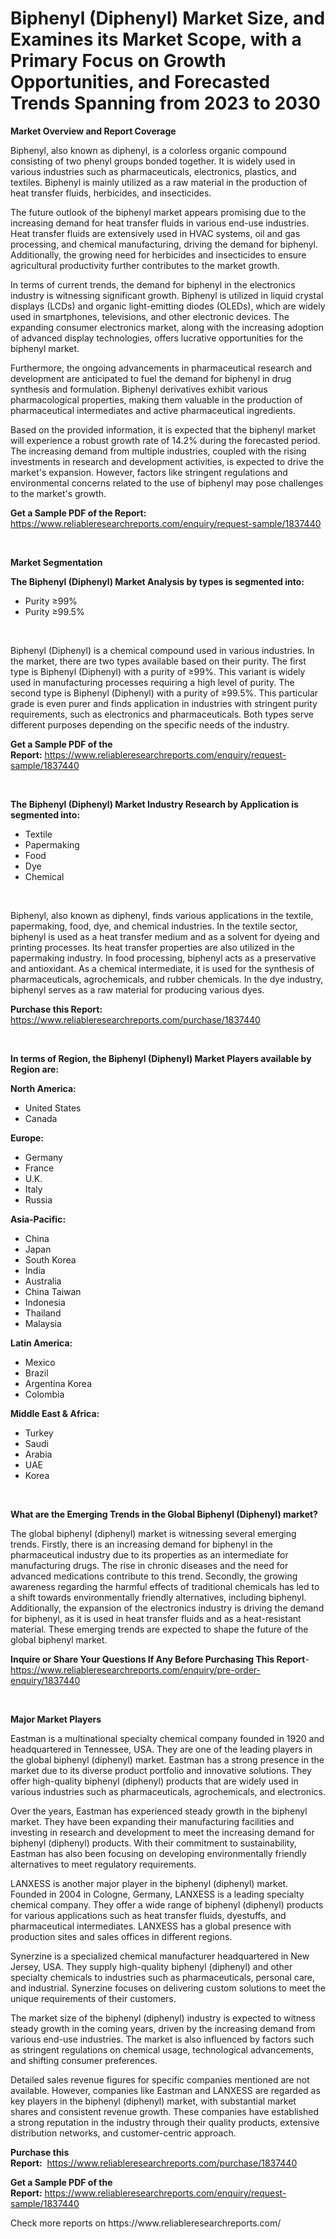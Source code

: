<p><h1>Biphenyl (Diphenyl) Market Size, and Examines its Market Scope, with a Primary Focus on Growth Opportunities, and Forecasted Trends Spanning from 2023 to 2030</h1></p><p><strong>Market Overview and Report Coverage</strong></p>
<p><p>Biphenyl, also known as diphenyl, is a colorless organic compound consisting of two phenyl groups bonded together. It is widely used in various industries such as pharmaceuticals, electronics, plastics, and textiles. Biphenyl is mainly utilized as a raw material in the production of heat transfer fluids, herbicides, and insecticides.</p><p>The future outlook of the biphenyl market appears promising due to the increasing demand for heat transfer fluids in various end-use industries. Heat transfer fluids are extensively used in HVAC systems, oil and gas processing, and chemical manufacturing, driving the demand for biphenyl. Additionally, the growing need for herbicides and insecticides to ensure agricultural productivity further contributes to the market growth.</p><p>In terms of current trends, the demand for biphenyl in the electronics industry is witnessing significant growth. Biphenyl is utilized in liquid crystal displays (LCDs) and organic light-emitting diodes (OLEDs), which are widely used in smartphones, televisions, and other electronic devices. The expanding consumer electronics market, along with the increasing adoption of advanced display technologies, offers lucrative opportunities for the biphenyl market.</p><p>Furthermore, the ongoing advancements in pharmaceutical research and development are anticipated to fuel the demand for biphenyl in drug synthesis and formulation. Biphenyl derivatives exhibit various pharmacological properties, making them valuable in the production of pharmaceutical intermediates and active pharmaceutical ingredients.</p><p>Based on the provided information, it is expected that the biphenyl market will experience a robust growth rate of 14.2% during the forecasted period. The increasing demand from multiple industries, coupled with the rising investments in research and development activities, is expected to drive the market's expansion. However, factors like stringent regulations and environmental concerns related to the use of biphenyl may pose challenges to the market's growth.</p></p>
<p><strong>Get a Sample PDF of the Report:</strong> <a href="https://www.reliableresearchreports.com/enquiry/request-sample/1837440">https://www.reliableresearchreports.com/enquiry/request-sample/1837440</a></p>
<p>&nbsp;</p>
<p><strong>Market Segmentation</strong></p>
<p><strong>The Biphenyl (Diphenyl) Market Analysis by types is segmented into:</strong></p>
<p><ul><li>Purity ≥99%</li><li>Purity ≥99.5%</li></ul></p>
<p>&nbsp;</p>
<p><p>Biphenyl (Diphenyl) is a chemical compound used in various industries. In the market, there are two types available based on their purity. The first type is Biphenyl (Diphenyl) with a purity of ≥99%. This variant is widely used in manufacturing processes requiring a high level of purity. The second type is Biphenyl (Diphenyl) with a purity of ≥99.5%. This particular grade is even purer and finds application in industries with stringent purity requirements, such as electronics and pharmaceuticals. Both types serve different purposes depending on the specific needs of the industry.</p></p>
<p><strong>Get a Sample PDF of the Report:</strong>&nbsp;<a href="https://www.reliableresearchreports.com/enquiry/request-sample/1837440">https://www.reliableresearchreports.com/enquiry/request-sample/1837440</a></p>
<p>&nbsp;</p>
<p><strong>The Biphenyl (Diphenyl) Market Industry Research by Application is segmented into:</strong></p>
<p><ul><li>Textile</li><li>Papermaking</li><li>Food</li><li>Dye</li><li>Chemical</li></ul></p>
<p>&nbsp;</p>
<p><p>Biphenyl, also known as diphenyl, finds various applications in the textile, papermaking, food, dye, and chemical industries. In the textile sector, biphenyl is used as a heat transfer medium and as a solvent for dyeing and printing processes. Its heat transfer properties are also utilized in the papermaking industry. In food processing, biphenyl acts as a preservative and antioxidant. As a chemical intermediate, it is used for the synthesis of pharmaceuticals, agrochemicals, and rubber chemicals. In the dye industry, biphenyl serves as a raw material for producing various dyes.</p></p>
<p><strong>Purchase this Report:</strong>&nbsp; <a href="https://www.reliableresearchreports.com/purchase/1837440">https://www.reliableresearchreports.com/purchase/1837440</a></p>
<p>&nbsp;</p>
<p><strong>In terms of Region, the Biphenyl (Diphenyl) Market Players available by Region are:</strong></p>
<p>
    <p> <strong> North America: </strong>
        <ul>
            <li>United States</li>
            <li>Canada</li>
        </ul>
        </p> 
    <p> <strong> Europe: </strong>
        <ul>
            <li>Germany</li>
            <li>France</li>
            <li>U.K.</li>
            <li>Italy</li>
            <li>Russia</li>
        </ul>
        </p> 
    <p> <strong> Asia-Pacific: </strong>
        <ul>
            <li>China</li>
            <li>Japan</li>
            <li>South Korea</li>
            <li>India</li>
            <li>Australia</li>
            <li>China Taiwan</li>
            <li>Indonesia</li>
            <li>Thailand</li>
            <li>Malaysia</li>
        </ul>
        </p> 
    <p> <strong> Latin America: </strong>
        <ul>
            <li>Mexico</li>
            <li>Brazil</li>
            <li>Argentina Korea</li>
            <li>Colombia</li>
        </ul>
        </p> 
    <p> <strong> Middle East & Africa: </strong>
        <ul>
            <li>Turkey</li>
            <li>Saudi</li>
            <li>Arabia</li>
            <li>UAE</li>
            <li>Korea</li>
        </ul>
    </p>
    </p>
<p>&nbsp;</p>
<p><strong>What are the Emerging Trends in the Global Biphenyl (Diphenyl) market?</strong></p>
<p><p>The global biphenyl (diphenyl) market is witnessing several emerging trends. Firstly, there is an increasing demand for biphenyl in the pharmaceutical industry due to its properties as an intermediate for manufacturing drugs. The rise in chronic diseases and the need for advanced medications contribute to this trend. Secondly, the growing awareness regarding the harmful effects of traditional chemicals has led to a shift towards environmentally friendly alternatives, including biphenyl. Additionally, the expansion of the electronics industry is driving the demand for biphenyl, as it is used in heat transfer fluids and as a heat-resistant material. These emerging trends are expected to shape the future of the global biphenyl market.</p></p>
<p><strong>Inquire or Share Your Questions If Any Before Purchasing This Report</strong>- <a href="https://www.reliableresearchreports.com/enquiry/pre-order-enquiry/1837440">https://www.reliableresearchreports.com/enquiry/pre-order-enquiry/1837440</a></p>
<p>&nbsp;</p>
<p><strong>Major Market Players</strong></p>
<p><p>Eastman is a multinational specialty chemical company founded in 1920 and headquartered in Tennessee, USA. They are one of the leading players in the global biphenyl (diphenyl) market. Eastman has a strong presence in the market due to its diverse product portfolio and innovative solutions. They offer high-quality biphenyl (diphenyl) products that are widely used in various industries such as pharmaceuticals, agrochemicals, and electronics.</p><p>Over the years, Eastman has experienced steady growth in the biphenyl market. They have been expanding their manufacturing facilities and investing in research and development to meet the increasing demand for biphenyl (diphenyl) products. With their commitment to sustainability, Eastman has also been focusing on developing environmentally friendly alternatives to meet regulatory requirements.</p><p>LANXESS is another major player in the biphenyl (diphenyl) market. Founded in 2004 in Cologne, Germany, LANXESS is a leading specialty chemical company. They offer a wide range of biphenyl (diphenyl) products for various applications such as heat transfer fluids, dyestuffs, and pharmaceutical intermediates. LANXESS has a global presence with production sites and sales offices in different regions.</p><p>Synerzine is a specialized chemical manufacturer headquartered in New Jersey, USA. They supply high-quality biphenyl (diphenyl) and other specialty chemicals to industries such as pharmaceuticals, personal care, and industrial. Synerzine focuses on delivering custom solutions to meet the unique requirements of their customers.</p><p>The market size of the biphenyl (diphenyl) industry is expected to witness steady growth in the coming years, driven by the increasing demand from various end-use industries. The market is also influenced by factors such as stringent regulations on chemical usage, technological advancements, and shifting consumer preferences.</p><p>Detailed sales revenue figures for specific companies mentioned are not available. However, companies like Eastman and LANXESS are regarded as key players in the biphenyl (diphenyl) market, with substantial market shares and consistent revenue growth. These companies have established a strong reputation in the industry through their quality products, extensive distribution networks, and customer-centric approach.</p></p>
<p><strong>Purchase this Report:</strong>&nbsp;&nbsp;<a href="https://www.reliableresearchreports.com/purchase/1837440">https://www.reliableresearchreports.com/purchase/1837440</a></p>
<p></p>
<p><strong>Get a Sample PDF of the Report:</strong>&nbsp;<a href="https://www.reliableresearchreports.com/enquiry/request-sample/1837440">https://www.reliableresearchreports.com/enquiry/request-sample/1837440</a></p>
<p>Check more reports on https://www.reliableresearchreports.com/</p>